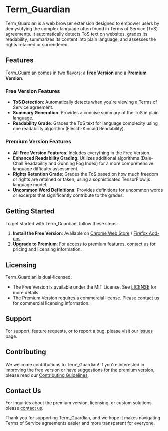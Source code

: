 # Term_Guardian

Term_Guardian is a web browser extension designed to empower users by demystifying the complex language often found in Terms of Service (ToS) agreements. It automatically detects ToS text on websites, grades its readability, summarizes its content into plain language, and assesses the rights retained or surrendered.

## Features

Term_Guardian comes in two flavors: a **Free Version** and a **Premium Version**.

### Free Version Features

- **ToS Detection**: Automatically detects when you're viewing a Terms of Service agreement.
- **Summary Generation**: Provides a concise summary of the ToS in plain language.
- **Readability Grade**: Grades the ToS text for language complexity using one readability algorithm (Flesch-Kincaid Readability).

### Premium Version Features

- **All Free Version Features**: Includes everything in the Free Version.
- **Enhanced Readability Grading**: Utilizes additional algorithms (Dale-Chall Readability and Gunning Fog Index) for a more comprehensive language difficulty assessment.
- **Rights Retention Grade**: Grades the ToS based on how much freedom or rights are retained or taken, using a sophisticated TensorFlow.js language model.
- **Uncommon Word Definitions**: Provides definitions for uncommon words or excerpts that significantly contribute to the grades.

## Getting Started

To get started with Term_Guardian, follow these steps:

1. **Install the Free Version**: Available on [Chrome Web Store](#) / [Firefox Add-ons](#).
2. **Upgrade to Premium**: For access to premium features, [contact us](#) for pricing and licensing information.

## Licensing

Term_Guardian is dual-licensed:

- The Free Version is available under the MIT License. See [LICENSE](./LICENSE) for more details.
- The Premium Version requires a commercial license. Please [contact us](#) for commercial licensing information.

## Support

For support, feature requests, or to report a bug, please visit our [Issues](#) page.

## Contributing

We welcome contributions to Term_Guardian! If you're interested in improving the free version or have suggestions for the premium version, please read our [Contributing Guidelines](CONTRIBUTING.md).

## Contact Us

For inquiries about the premium version, licensing, or custom solutions, please [contact us](#).

Thank you for supporting Term_Guardian, and we hope it makes navigating Terms of Service agreements easier and more transparent for everyone.
